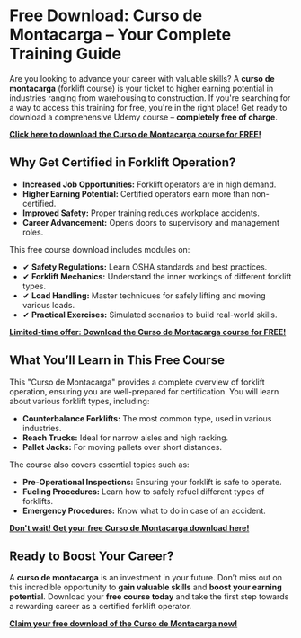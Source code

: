 # Free Download: Curso de Montacarga – Your Complete Training Guide

Are you looking to advance your career with valuable skills? A **curso de montacarga** (forklift course) is your ticket to higher earning potential in industries ranging from warehousing to construction. If you're searching for a way to access this training for free, you're in the right place! Get ready to download a comprehensive Udemy course – **completely free of charge**.

[**Click here to download the Curso de Montacarga course for FREE!**](https://udemywork.com/curso-de-montacarga)

## Why Get Certified in Forklift Operation?

*   **Increased Job Opportunities:** Forklift operators are in high demand.
*   **Higher Earning Potential:** Certified operators earn more than non-certified.
*   **Improved Safety:** Proper training reduces workplace accidents.
*   **Career Advancement:** Opens doors to supervisory and management roles.

This free course download includes modules on:

*   ✔ **Safety Regulations:** Learn OSHA standards and best practices.
*   ✔ **Forklift Mechanics:** Understand the inner workings of different forklift types.
*   ✔ **Load Handling:** Master techniques for safely lifting and moving various loads.
*   ✔ **Practical Exercises:** Simulated scenarios to build real-world skills.

[**Limited-time offer: Download the Curso de Montacarga course for FREE!**](https://udemywork.com/curso-de-montacarga)

## What You’ll Learn in This Free Course

This "Curso de Montacarga" provides a complete overview of forklift operation, ensuring you are well-prepared for certification. You will learn about various forklift types, including:

*   **Counterbalance Forklifts:** The most common type, used in various industries.
*   **Reach Trucks:** Ideal for narrow aisles and high racking.
*   **Pallet Jacks:** For moving pallets over short distances.

The course also covers essential topics such as:

*   **Pre-Operational Inspections:** Ensuring your forklift is safe to operate.
*   **Fueling Procedures:** Learn how to safely refuel different types of forklifts.
*   **Emergency Procedures:** Know what to do in case of an accident.

[**Don't wait! Get your free Curso de Montacarga download here!**](https://udemywork.com/curso-de-montacarga)

## Ready to Boost Your Career?

A **curso de montacarga** is an investment in your future. Don’t miss out on this incredible opportunity to **gain valuable skills** and **boost your earning potential**. Download your **free course today** and take the first step towards a rewarding career as a certified forklift operator.

[**Claim your free download of the Curso de Montacarga now!**](https://udemywork.com/curso-de-montacarga)

